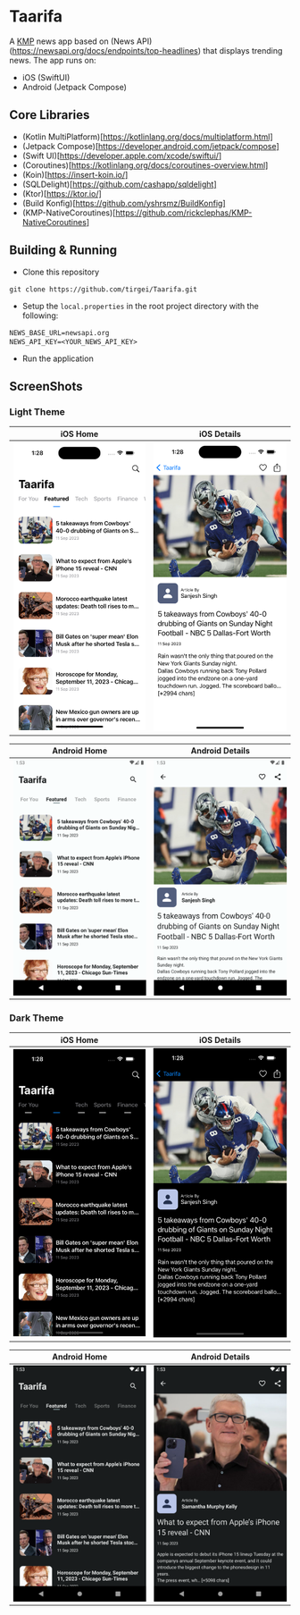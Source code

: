 # Taarifa

A [KMP](https://kotlinlang.org/docs/multiplatform.html) news app based on (News API)(https://newsapi.org/docs/endpoints/top-headlines) that displays trending news.
The app runs on:
- iOS (SwiftUI)
- Android (Jetpack Compose)

## Core Libraries
- (Kotlin MultiPlatform)[https://kotlinlang.org/docs/multiplatform.html]
- (Jetpack Compose)[https://developer.android.com/jetpack/compose]
- (Swift UI)[https://developer.apple.com/xcode/swiftui/]
- (Coroutines)[https://kotlinlang.org/docs/coroutines-overview.html]
- (Koin)[https://insert-koin.io/]
- (SQLDelight)[https://github.com/cashapp/sqldelight]
- (Ktor)[https://ktor.io/]
- (Build Konfig)[https://github.com/yshrsmz/BuildKonfig]
- (KMP-NativeCoroutines)[https://github.com/rickclephas/KMP-NativeCoroutines]

## Building & Running
- Clone this repository
```shell
git clone https://github.com/tirgei/Taarifa.git
```

- Setup the `local.properties` in the root project directory with the following:
```shell
NEWS_BASE_URL=newsapi.org
NEWS_API_KEY=<YOUR_NEWS_API_KEY>
```

- Run the application

## ScreenShots

### Light Theme

| **iOS Home**                                   | **iOS Details**                                   |
|------------------------------------------------|---------------------------------------------------|
| <img src="art/ios_light_home.png" width="300"> | <img src="art/ios_light_details.png" width="300"> |


| **Android Home**                                   | **Android Details**                                   |
|----------------------------------------------------|-------------------------------------------------------|
| <img src="art/android_light_home.png" width="300"> | <img src="art/android_light_details.png" width="300"> |


### Dark Theme

| **iOS Home**                                  | **iOS Details**                                  |
|-----------------------------------------------|--------------------------------------------------|
| <img src="art/ios_dark_home.png" width="300"> | <img src="art/ios_dark_details.png" width="300"> |


| **Android Home**                                  | **Android Details**                                  |
|---------------------------------------------------|------------------------------------------------------|
| <img src="art/android_dark_home.png" width="300"> | <img src="art/android_dark_details.png" width="300"> |



